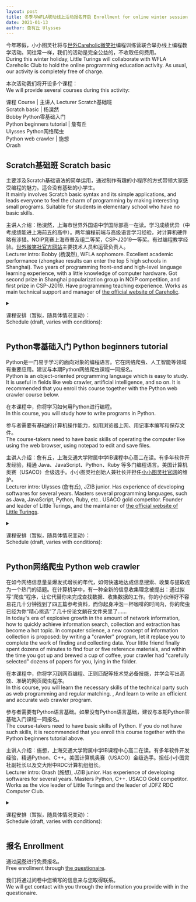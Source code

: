 ```yaml
---
layout: post
title: 冬季与WFLA联动线上活动报名开启 Enrollment for online winter session together with WFLA
date: 2021-01-13
author: 詹有丘 Ulysses
---
```


今年寒假，小小图灵社将与[世外Careholic微笑社](http://careholic.cn)编程训练营联合举办线上编程教学活动。同往常一样，我们的活动是完全公益的，不收取任何费用。<br/>
During this winter holiday, Little Turings will collaborate with WFLA Careholic Club to hold the online programming education activity.
As usual, our activity is completely free of charge.

本次活动我们将开设多个课程：<br/>
We will provide several courses during this activity:

课程 Course | 主讲人 Lecturer
Scratch基础班<br/>Scratch basic | 杨淏然<br/>Bobby
Python零基础入门<br/>Python beginners tutorial | 詹有丘<br/>Ulysses
Python网络爬虫<br/>Python web crawler | 施想<br/>Orash

## Scratch基础班 Scratch basic

主要涉及Scratch基础语法的简单运用，通过制作有趣的小程序的方式带领大家感受编程的魅力。适合没有基础的小学生。<br/>
It mainly involves Scratch basic syntax and its simple applications, and leads everyone to feel the charm of programming by making interesting small programs. Suitable for students in elementary school who have no basic skills.

主讲人介绍：杨淏然，上海市世界外国语中学国际部高一在读。学习成绩优异（中考成绩能进上海前五的高中）。两年编程前端与高级语言学习经验，对计算机硬件略有涉猎。NOIP竞赛上海市普及组二等奖，CSP-J2019一等奖。有过编程教学经验。[世外微笑社官方网站](http://careholic.cn)主要技术人员和运营负责人。<br/>
Lecturer intro: Bobby (杨淏然), WFLA sophomore. Excellent academic performance (zhongkao results can enter the top 5 high schools in Shanghai). Two years of programming front-end and high-level language learning experience, with a little knowledge of computer hardware. Got second prize in Shanghai popularization group in NOIP competition, and first prize in CSP-J2019. Have programming teaching experience. Works as main technical support and manager of [the official website of Careholic](http://careholic.cn).

<details>
<summary><p>
课程安排（暂拟，随具体情况变动）：<br/>
Schedule (draft, varies with conditions):
</p></summary>

<p>日期：1/24、1/31、2/7、2/14、2/21<br/>
Dates: 1/24, 1/31, 2/7, 2/14, 2/21</p>

<p>每次1.5小时。具体时间待定。<br/>
1.5 hours per lesson. The time is undecided.</p>

<p>将包含以下内容：<br/>
Will contain the following contents:</p>

<table><tbody>
<tr><td>欢乐游乐场<br/>The amusement park</td><td>熟悉Scratch，学会舞台设置和角色布局。<br/>Get familiar with Scratch, learn how to set the stage and characters layout.</td></tr>
<tr><td>登陆X星球<br/>Landing in X planet</td><td>学会调整角色大小、角度。<br/>Learn how to configure the size and angle of characters.</td></tr>
<tr><td>宠物时装秀<br/>Pet fashion show</td><td>学会组合角色，修改角色的颜色。<br/>Learn how to combine characters and configure the color of characters.</td></tr>
<tr><td>美丽世界<br/>The beautiful world</td><td>学会绘制简单背景和角色，涂渐变色。<br/>Learn how to draw simple background and characters and apply gradient color.</td></tr>
<tr><td>快乐的节日<br/>The happy festival</td><td>开始接触程序，为作品增加背景音乐。<br/>Begin with programs and add background music to the work.</td></tr>
<tr><td>海底世界<br/>The undersea world</td><td></td></tr>
<tr><td>活力森林<br/>The dynamic forest</td><td></td></tr>
<tr><td>我喜欢的动物<br/>My favourite animals</td><td>理解时序。学会录音，并通过编程来组织时序，完成一个展示动画。<br/>Understand timing sequence. Learn how to record audio, and organize the timing sequence by programming to finish a animation.</td></tr>
</tbody></table>

</details>

## Python零基础入门 Python beginners tutorial

Python是一门易于学习的面向对象的编程语言。它在网络爬虫、人工智能等领域有重要应用。建议与本期Python网络爬虫课程一同报名。<br/>
Python is an object-oriented programming language which is easy to study.
It is useful in fields like web crawler, artificial intelligence, and so on.
It is recommended that you enroll this course together with the Python web crawler course below.

在本课程中，你将学习如何用Python进行编程。<br/>
In this course, you will study how to write programs in Python.

参与者需要有基础的计算机操作能力，如用浏览器上网、用记事本编写和保存文件。<br/>
The course-takers need to have basic skills of operating the computer like using the web browser, using notepad to edit and save files.

主讲人介绍：詹有丘，上海交通大学附属中学IB课程中心高二在读。有多年软件开发经验，精通 Java、JavaScript、Python、Ruby 等多门编程语言。美国计算机奥赛（USACO）金级选手。小小图灵社创始人兼社长并担任[小小图灵社官网](https://littleturings.github.io)的维护。<br/>
Lecturer intro: Ulysses (詹有丘), JZIB junior.
Has experience of developing softwares for several years.
Masters several programming languages, such as Java, JavaScript, Python, Ruby, etc..
USACO gold competitor.
Founder and leader of Little Turings, and the maintainer of [the official website of Little Turings](https://littleturings.github.io).

<details>
<summary><p>
课程安排（暂拟，随具体情况变动）：<br/>
Schedule (draft, varies with conditions):
</p></summary>

<table><tbody>
<tr><td>1/23 14:00 - 17:00</td><td>计算机基础、环境搭建、基础语法<br/>Basic computer operations, environment, basic syntax</td></tr>
<tr><td>1/24 14:00 - 17:00</td><td>基本数据类型、运算符、数学<br/>Primitive data types, operators, math</td></tr>
<tr><td>1/25 14:00 - 17:00</td><td>列表、字符串<br/>Lists, strings</td></tr>
<tr><td>1/26 14:00 - 17:00</td><td>控制结构、函数<br/>Control flow, functions</td></tr>
</tbody></table>

</details>

## Python网络爬虫 Python web crawler

在如今网络信息量呈爆发式增长的年代，如何快速地达成信息搜索、收集与提取成为一个热门的话题。在计算机学中，有一种全新的信息收集理念被提出：通过拟写“爬虫”程序，让它代替你来完成查找数据、收集数据的工作。你的小伙伴好不容易花几十分钟找到了四五篇参考资料，而你起身冲泡一杯咖啡的时间内，你的爬虫已经为你“精心挑选”了几十份论文躺在文件夹里了……<br/>
In today's era of explosive growth in the amount of network information, how to quickly achieve information search, collection and extraction has become a hot topic. In computer science, a new concept of information collection is proposed: by writing a "crawler" program, let it replace you to complete the work of finding and collecting data. Your little friend finally spent dozens of minutes to find four or five reference materials, and within the time you got up and brewed a cup of coffee, your crawler had "carefully selected" dozens of papers for you, lying in the folder. 

在本课程中，你将学习到网页编程、正则匹配等技术党必备技能，并学会写出高效、准确的网页爬虫程序。<br/>
In this course, you will learn the necessary skills of the technical party such as web programming and regular matching. , And learn to write an efficient and accurate web crawler program.

参与者需要有Python语言基础。如果没有Python语言基础，建议与本期Python零基础入门课程一同报名。<br/>
The course-takers need to have basic skills of Python.
If you do not have such skills, it is recommended that you enroll this course together with the Python beginners tutorial above.

主讲人介绍：施想，上海交通大学附属中学IB课程中心高二在读。有多年软件开发经验，精通Python、C++。美国计算机奥赛（USACO）金级选手。担任小小图灵社副社长以及交大附中RDC计算机组组长。<br/>
Lecturer intro: Orash (施想), JZIB junior.
Has experience of developing softwares for several years.
Masters Python, C++.
USACO Gold competitor.
Works as the vice leader of Little Turings and the leader of JDFZ RDC Computer Club.

<details>开发常用模块的使用
<summary><p>
课程安排（暂拟，随具体情况变动）：<br/>
Schedule (draft, varies with conditions):
</p></summary>

<table><tbody>
<tr><td>2/1 10:00 - 12:00</td><td>爬虫介绍与开发常用模块的使用<br/>Introduction to Crawler and the use of development modules</td></tr>
<tr><td>2/2 10:00 - 12:00</td><td>数据提取与验证码的识别<br/>Data extraction and verification code recognition</td></tr>
<tr><td>2/3 10:00 - 12:00</td><td>Scrapy框架<br/>Scrapy structure</td></tr>
<tr><td>2/4 10:00 - 12:00</td><td>Scrapy框架高级与爬虫数据存储<br/>Scrapy structure advanced and crawler data storage</td></tr>
<tr><td>2/5 10:00 - 12:00</td><td>动态数据抓取与分布式爬虫<br/>Extraction of dynamic data and distributed crawler</td></tr>
</tbody></table>

</details>

## 报名 Enrollment

通过[问卷](https://www.wjx.top/m/104518878.aspx)进行免费报名。<br/>
Free enrollment through [the questionaire](https://www.wjx.top/m/104518878.aspx).

我们将通过问卷中您填写的信息来与您取得联系。<br/>
We will get contact with you through the information you provide with in the questionaire.
